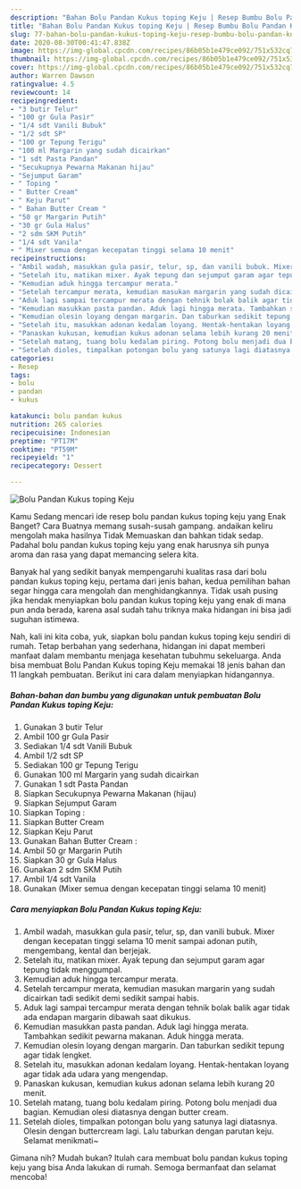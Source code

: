 ```yaml
---
description: "Bahan Bolu Pandan Kukus toping Keju | Resep Bumbu Bolu Pandan Kukus toping Keju Yang Paling Enak"
title: "Bahan Bolu Pandan Kukus toping Keju | Resep Bumbu Bolu Pandan Kukus toping Keju Yang Paling Enak"
slug: 77-bahan-bolu-pandan-kukus-toping-keju-resep-bumbu-bolu-pandan-kukus-toping-keju-yang-paling-enak
date: 2020-08-30T00:41:47.838Z
image: https://img-global.cpcdn.com/recipes/86b05b1e479ce092/751x532cq70/bolu-pandan-kukus-toping-keju-foto-resep-utama.jpg
thumbnail: https://img-global.cpcdn.com/recipes/86b05b1e479ce092/751x532cq70/bolu-pandan-kukus-toping-keju-foto-resep-utama.jpg
cover: https://img-global.cpcdn.com/recipes/86b05b1e479ce092/751x532cq70/bolu-pandan-kukus-toping-keju-foto-resep-utama.jpg
author: Warren Dawson
ratingvalue: 4.5
reviewcount: 14
recipeingredient:
- "3 butir Telur"
- "100 gr Gula Pasir"
- "1/4 sdt Vanili Bubuk"
- "1/2 sdt SP"
- "100 gr Tepung Terigu"
- "100 ml Margarin yang sudah dicairkan"
- "1 sdt Pasta Pandan"
- "Secukupnya Pewarna Makanan hijau"
- "Sejumput Garam"
- " Toping "
- " Butter Cream"
- " Keju Parut"
- " Bahan Butter Cream "
- "50 gr Margarin Putih"
- "30 gr Gula Halus"
- "2 sdm SKM Putih"
- "1/4 sdt Vanila"
- " Mixer semua dengan kecepatan tinggi selama 10 menit"
recipeinstructions:
- "Ambil wadah, masukkan gula pasir, telur, sp, dan vanili bubuk. Mixer dengan kecepatan tinggi selama 10 menit sampai adonan putih, mengembang, kental dan berjejak."
- "Setelah itu, matikan mixer. Ayak tepung dan sejumput garam agar tepung tidak menggumpal."
- "Kemudian aduk hingga tercampur merata."
- "Setelah tercampur merata, kemudian masukan margarin yang sudah dicairkan tadi sedikit demi sedikit sampai habis."
- "Aduk lagi sampai tercampur merata dengan tehnik bolak balik agar tidak ada endapan margarin dibawah saat dikukus."
- "Kemudian masukkan pasta pandan. Aduk lagi hingga merata. Tambahkan sedikit pewarna makanan. Aduk hingga merata."
- "Kemudian olesin loyang dengan margarin. Dan taburkan sedikit tepung agar tidak lengket."
- "Setelah itu, masukkan adonan kedalam loyang. Hentak-hentakan loyang agar tidak ada udara yang mengendap."
- "Panaskan kukusan, kemudian kukus adonan selama lebih kurang 20 menit."
- "Setelah matang, tuang bolu kedalam piring. Potong bolu menjadi dua bagian. Kemudian olesi diatasnya dengan butter cream."
- "Setelah dioles, timpalkan potongan bolu yang satunya lagi diatasnya. Olesin dengan buttercream lagi. Lalu taburkan dengan parutan keju. Selamat menikmati~"
categories:
- Resep
tags:
- bolu
- pandan
- kukus

katakunci: bolu pandan kukus 
nutrition: 265 calories
recipecuisine: Indonesian
preptime: "PT17M"
cooktime: "PT59M"
recipeyield: "1"
recipecategory: Dessert

---
```



![Bolu Pandan Kukus toping Keju](https://img-global.cpcdn.com/recipes/86b05b1e479ce092/751x532cq70/bolu-pandan-kukus-toping-keju-foto-resep-utama.jpg)

Kamu Sedang mencari ide resep bolu pandan kukus toping keju yang Enak Banget? Cara Buatnya memang susah-susah gampang. andaikan keliru mengolah maka hasilnya Tidak Memuaskan dan bahkan tidak sedap. Padahal bolu pandan kukus toping keju yang enak harusnya sih punya aroma dan rasa yang dapat memancing selera kita.



Banyak hal yang sedikit banyak mempengaruhi kualitas rasa dari bolu pandan kukus toping keju, pertama dari jenis bahan, kedua pemilihan bahan segar hingga cara mengolah dan menghidangkannya. Tidak usah pusing jika hendak menyiapkan bolu pandan kukus toping keju yang enak di mana pun anda berada, karena asal sudah tahu triknya maka hidangan ini bisa jadi suguhan istimewa.


Nah, kali ini kita coba, yuk, siapkan bolu pandan kukus toping keju sendiri di rumah. Tetap berbahan yang sederhana, hidangan ini dapat memberi manfaat dalam membantu menjaga kesehatan tubuhmu sekeluarga. Anda bisa membuat Bolu Pandan Kukus toping Keju memakai 18 jenis bahan dan 11 langkah pembuatan. Berikut ini cara dalam menyiapkan hidangannya.

<!--inarticleads1-->

##### Bahan-bahan dan bumbu yang digunakan untuk pembuatan Bolu Pandan Kukus toping Keju:

1. Gunakan 3 butir Telur
1. Ambil 100 gr Gula Pasir
1. Sediakan 1/4 sdt Vanili Bubuk
1. Ambil 1/2 sdt SP
1. Sediakan 100 gr Tepung Terigu
1. Gunakan 100 ml Margarin yang sudah dicairkan
1. Gunakan 1 sdt Pasta Pandan
1. Siapkan Secukupnya Pewarna Makanan (hijau)
1. Siapkan Sejumput Garam
1. Siapkan  Toping :
1. Siapkan  Butter Cream
1. Siapkan  Keju Parut
1. Gunakan  Bahan Butter Cream :
1. Ambil 50 gr Margarin Putih
1. Siapkan 30 gr Gula Halus
1. Gunakan 2 sdm SKM Putih
1. Ambil 1/4 sdt Vanila
1. Gunakan  (Mixer semua dengan kecepatan tinggi selama 10 menit)




<!--inarticleads2-->

##### Cara menyiapkan Bolu Pandan Kukus toping Keju:

1. Ambil wadah, masukkan gula pasir, telur, sp, dan vanili bubuk. Mixer dengan kecepatan tinggi selama 10 menit sampai adonan putih, mengembang, kental dan berjejak.
1. Setelah itu, matikan mixer. Ayak tepung dan sejumput garam agar tepung tidak menggumpal.
1. Kemudian aduk hingga tercampur merata.
1. Setelah tercampur merata, kemudian masukan margarin yang sudah dicairkan tadi sedikit demi sedikit sampai habis.
1. Aduk lagi sampai tercampur merata dengan tehnik bolak balik agar tidak ada endapan margarin dibawah saat dikukus.
1. Kemudian masukkan pasta pandan. Aduk lagi hingga merata. Tambahkan sedikit pewarna makanan. Aduk hingga merata.
1. Kemudian olesin loyang dengan margarin. Dan taburkan sedikit tepung agar tidak lengket.
1. Setelah itu, masukkan adonan kedalam loyang. Hentak-hentakan loyang agar tidak ada udara yang mengendap.
1. Panaskan kukusan, kemudian kukus adonan selama lebih kurang 20 menit.
1. Setelah matang, tuang bolu kedalam piring. Potong bolu menjadi dua bagian. Kemudian olesi diatasnya dengan butter cream.
1. Setelah dioles, timpalkan potongan bolu yang satunya lagi diatasnya. Olesin dengan buttercream lagi. Lalu taburkan dengan parutan keju. Selamat menikmati~




Gimana nih? Mudah bukan? Itulah cara membuat bolu pandan kukus toping keju yang bisa Anda lakukan di rumah. Semoga bermanfaat dan selamat mencoba!
